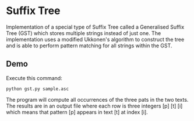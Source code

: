 # Suffix Tree

Implementation of a special type of Suffix Tree called a Generalised Suffix Tree (GST) which stores multiple strings instead of just one. The implementation uses a modified Ukkonen's algorithm to construct the tree and is able to perform pattern matching for all strings within the GST.

## Demo

Execute this command:

```
python gst.py sample.asc
```

The program will compute all occurrences of the three pats in the two texts. The results are in an output file where each row is three integers [p] [t] [i] which means that pattern [p] appears in text [t] at index [i].